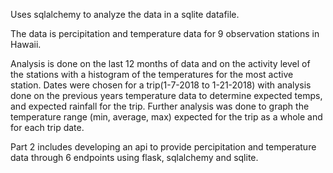 
Uses sqlalchemy to analyze the data in a sqlite datafile.

The data is percipitation and temperature data for 9 observation stations in Hawaii.

Analysis is done on the last 12 months of data and on the activity level of the stations with a histogram of the temperatures for the most active station. Dates were chosen for a trip(1-7-2018 to 1-21-2018) with analysis done on the previous years temperature data to determine expected temps, and expected rainfall for the trip. Further analysis was done to graph the temperature range (min, average, max) expected for the trip as a whole and for each trip date. 

Part 2 includes developing an api to provide percipitation and temperature data through 6 endpoints using flask, sqlalchemy and sqlite.
